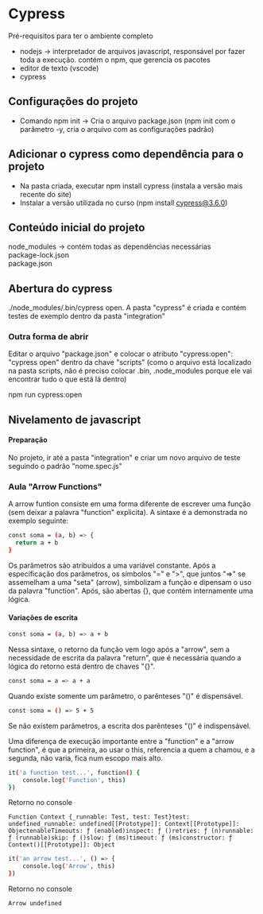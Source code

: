 # Cypress

Pré-requisitos para ter o ambiente completo

- nodejs -> interpretador de arquivos javascript, responsável por fazer toda a execução. contém o npm, que gerencia os pacotes
- editor de texto (vscode) 
- cypress 

## Configurações do projeto

- Comando npm init -> Cria o arquivo package.json (npm init com o parâmetro -y, cria o arquivo com as configurações padrão)

## Adicionar o cypress como dependência para o projeto

- Na pasta criada, executar npm install cypress (instala a versão mais recente do site)
- Instalar a versão utilizada no curso (npm install cypress@3.6.0)

## Conteúdo inicial do projeto
node_modules -> contém todas as dependências necessárias <br>
package-lock.json <br>
package.json <br>

## Abertura do cypress
./node_modules/.bin/cypress open. A pasta "cypress" é criada e contém testes de exemplo dentro da pasta "integration"

### Outra forma de abrir
Editar o arquivo "package.json" e colocar o atributo "cypress:open": "cypress open" dentro da chave "scripts" (como o arquivo está localizado na pasta scripts, não é preciso colocar .bin, .node_modules porque ele vai encontrar tudo o que está lá dentro)

npm run cypress:open

## Nivelamento de javascript

#### Preparação
No projeto, ir até a pasta "integration" e criar um novo arquivo de teste seguindo o padrão "nome.spec.js"

### Aula "Arrow Functions" 

A arrow funtion consiste em uma forma diferente de escrever uma função (sem deixar a palavra "function" explicita). A sintaxe é a demonstrada no exemplo seguinte:

```bash
const soma = (a, b) => {
  return a + b
}
```
Os parâmetros são atribuídos a uma variável constante. Após a específicação dos parâmetros, os símbolos "=" e ">", que juntos "=>" se assemelham a uma "seta" (arrow), simbolizam a função e dipensam o uso da palavra "function". Após, são abertas {}, que contém internamente uma lógica. 

#### Variações de escrita

```bash
const soma = (a, b) => a + b
```

Nessa sintaxe, o retorno da função vem logo após a "arrow", sem a necessidade de escrita da palavra "return", que é necessária quando a lógica do retorno está dentro de chaves "{}".

```bash
const soma = a => a + a
```

Quando existe somente um parâmetro, o parênteses "()" é dispensável. 

```bash
const soma = () => 5 + 5
```

Se não existem parâmetros, a escrita dos parênteses "()" é indispensável. 

Uma diferença de execução importante entre a "function" e a "arrow function", é que a primeira, ao usar o this, referencia a quem a chamou, e a segunda, não varia, fica num escopo mais alto. 

```bash
it('a function test...', function() {
    console.log('Function', this)
}) 
```

Retorno no console
```console
Function Context {_runnable: Test, test: Test}test: undefined_runnable: undefined[[Prototype]]: Context[[Prototype]]: ObjectenableTimeouts: ƒ (enabled)inspect: ƒ ()retries: ƒ (n)runnable: ƒ (runnable)skip: ƒ ()slow: ƒ (ms)timeout: ƒ (ms)constructor: ƒ Context()[[Prototype]]: Object
```

```bash
it('an arrow test...', () => {
    console.log('Arrow', this)
})

```
Retorno no console
```console
Arrow undefined
```
